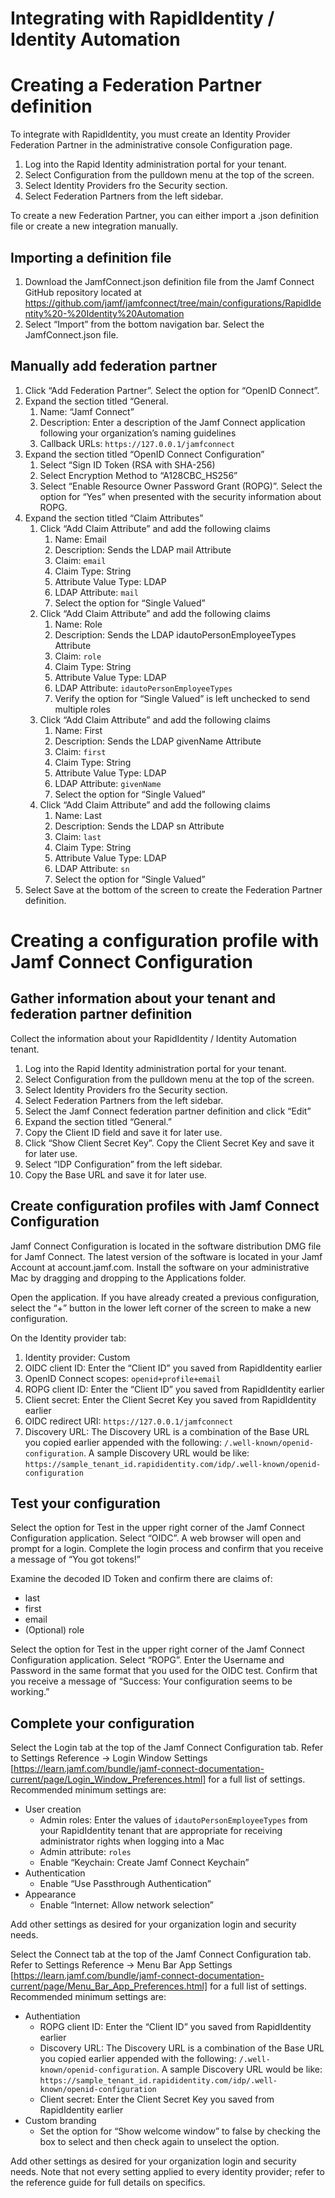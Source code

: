 # Integrating with RapidIdentity / Identity Automation

# Creating a Federation Partner definition

To integrate with RapidIdentity, you must create an Identity Provider Federation Partner in the administrative console Configuration page.


1. Log into the Rapid Identity administration portal for your tenant.
2. Select Configuration from the pulldown menu at the top of the screen.
3. Select Identity Providers fro the Security section.
4. Select Federation Partners from the left sidebar.

To create a new Federation Partner, you can either import a .json definition file or create a new integration manually.

## Importing a definition file
1. Download the JamfConnect.json definition file from the Jamf Connect GitHub repository located at https://github.com/jamf/jamfconnect/tree/main/configurations/RapidIdentity%20-%20Identity%20Automation
2. Select “Import” from the bottom navigation bar.  Select the JamfConnect.json file.
## Manually add federation partner
1. Click “Add Federation Partner”.  Select the option for “OpenID Connect”.
2. Expand the section titled “General.  
    1. Name: “Jamf Connect”
    2. Description: Enter a description of the Jamf Connect application following your organization’s naming guidelines
    3. Callback URLs: `https://127.0.0.1/jamfconnect`
3. Expand the section titled “OpenID Connect Configuration”
    1. Select “Sign ID Token (RSA with SHA-256)
    2. Select Encryption Method to “A128CBC_HS256”
    3. Select “Enable Resource Owner Password Grant (ROPG)”.  Select the option for “Yes” when presented with the security information about ROPG.
4. Expand the section titled “Claim Attributes”
    1. Click “Add Claim Attribute” and add the following claims
        1. Name: Email
        2. Description: Sends the LDAP mail Attribute
        3. Claim: `email`
        4. Claim Type: String
        5. Attribute Value Type: LDAP
        6. LDAP Attribute: `mail`
        7. Select the option for “Single Valued”
    2. Click “Add Claim Attribute” and add the following claims
        1. Name: Role
        2. Description: Sends the LDAP idautoPersonEmployeeTypes Attribute
        3. Claim: `role`
        4. Claim Type: String
        5. Attribute Value Type: LDAP
        6. LDAP Attribute: `idautoPersonEmployeeTypes`
        7. Verify the option for “Single Valued” is left unchecked to send multiple roles
    3. Click “Add Claim Attribute” and add the following claims
        1. Name: First
        2. Description: Sends the LDAP givenName Attribute
        3. Claim: `first`
        4. Claim Type: String
        5. Attribute Value Type: LDAP
        6. LDAP Attribute: `givenName`
        7. Select the option for “Single Valued”
    4. Click “Add Claim Attribute” and add the following claims
        1. Name: Last
        2. Description: Sends the LDAP sn Attribute
        3. Claim: `last`
        4. Claim Type: String
        5. Attribute Value Type: LDAP
        6. LDAP Attribute: `sn`
        7. Select the option for “Single Valued”
5. Select Save at the bottom of the screen to create the Federation Partner definition.
# Creating a configuration profile with Jamf Connect Configuration
## Gather information about your tenant and federation partner definition

Collect the information about your RapidIdentity / Identity Automation tenant.


1. Log into the Rapid Identity administration portal for your tenant.
2. Select Configuration from the pulldown menu at the top of the screen.
3. Select Identity Providers fro the Security section.
4. Select Federation Partners from the left sidebar.
5. Select the Jamf Connect federation partner definition and click “Edit”
6. Expand the section titled “General.”
7. Copy the Client ID field and save it for later use.
8. Click “Show Client Secret Key”.  Copy the Client Secret Key and save it for later use.
9. Select “IDP Configuration” from the left sidebar.
10. Copy the Base URL and save it for later use.
## Create configuration profiles with Jamf Connect Configuration

Jamf Connect Configuration is located in the software distribution DMG file for Jamf Connect.  The latest version of the software is located in your Jamf Account at account.jamf.com.  Install the software on your administrative Mac by dragging and dropping to the Applications folder.

Open the application.  If you have already created a previous configuration, select the “+” button in the lower left corner of the screen to make a new configuration.

On the Identity provider tab:

1. Identity provider: Custom
2. OIDC client ID: Enter the “Client ID” you saved from RapidIdentity earlier
3. OpenID Connect scopes: `openid+profile+email`
4. ROPG client ID: Enter the “Client ID” you saved from RapidIdentity earlier
5. Client secret: Enter the Client Secret Key you saved from RapidIdentity earlier
6. OIDC redirect URI: `https://127.0.0.1/jamfconnect`
7. Discovery URL: The Discovery URL is a combination of the Base URL you copied earlier appended with the following: `/.well-known/openid-configuration`.  A sample Discovery URL would be like: `https://sample_tenant_id.rapididentity.com/idp/.well-known/openid-configuration`
## Test your configuration

Select the option for Test in the upper right corner of the Jamf Connect Configuration application.  Select “OIDC”.  A web browser will open and prompt for a login.  Complete the login process and confirm that you receive a message of “You got tokens!”

Examine the decoded ID Token and confirm there are claims of:

- last
- first
- email
- (Optional) role

Select the option for Test in the upper right corner of the Jamf Connect Configuration application.  Select “ROPG”.  Enter the Username and Password in the same format that you used for the OIDC test.  Confirm that you receive a message of “Success: Your configuration seems to be working.”

## Complete your configuration

Select the Login tab at the top of the Jamf Connect Configuration tab.  Refer to Settings Reference → Login Window Settings [https://learn.jamf.com/bundle/jamf-connect-documentation-current/page/Login_Window_Preferences.html] for a full list of settings.  Recommended minimum settings are:


- User creation
    - Admin roles: Enter the values of `idautoPersonEmployeeTypes` from your RapidIdentity tenant that are appropriate for receiving administrator rights when logging into a Mac
    - Admin attribute: `roles`
    - Enable “Keychain: Create Jamf Connect Keychain”
- Authentication
    - Enable “Use Passthrough Authentication”
- Appearance
    - Enable “Internet: Allow network selection”

Add other settings as desired for your organization login and security needs.

Select the Connect tab at the top of the Jamf Connect Configuration tab.  Refer to Settings Reference → Menu Bar App Settings [https://learn.jamf.com/bundle/jamf-connect-documentation-current/page/Menu_Bar_App_Preferences.html] for a full list of settings.  Recommended minimum settings are:


- Authentiation
    - ROPG client ID: Enter the “Client ID” you saved from RapidIdentity earlier
    - Discovery URL: The Discovery URL is a combination of the Base URL you copied earlier appended with the following: `/.well-known/openid-configuration`.  A sample Discovery URL would be like: `https://sample_tenant_id.rapididentity.com/idp/.well-known/openid-configuration`
    - Client secret: Enter the Client Secret Key you saved from RapidIdentity earlier
- Custom branding
    - Set the option for “Show welcome window” to false by checking the box to select and then check again to unselect the option.

Add other settings as desired for your organization login and security needs.  Note that not every setting applied to every identity provider; refer to the reference guide for full details on specifics.

